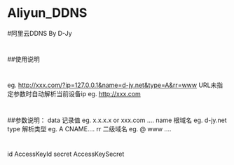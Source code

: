 # Aliyun_DDNS

#阿里云DDNS By D-Jy
#
##使用说明
#
eg. http://xxx.com/?ip=127.0.0.1&name=d-jy.net&type=A&rr=www
URL未指定参数时自动解析当前设备ip eg. http://xxx.com
#
##参数说明：
data	记录值	eg. x.x.x.x or xxx.com ....
name	根域名	eg. d-jy.net
type	解析类型	eg. A CNAME....
rr	二级域名	eg. @ www ....
#
id	AccessKeyId
secret 	AccessKeySecret
